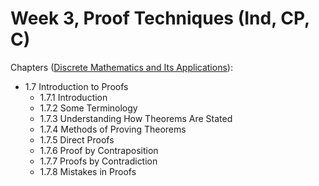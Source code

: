# Week 3, Proof Techniques (Ind, CP, C)

Chapters ([Discrete Mathematics and Its Applications](https://annas-archive.org/md5/fbd2bb38796aca68b86da621fe6b0fad)):
- 1.7 Introduction to Proofs
    - 1.7.1 Introduction
    - 1.7.2 Some Terminology
    - 1.7.3 Understanding How Theorems Are Stated
    - 1.7.4 Methods of Proving Theorems
    - 1.7.5 Direct Proofs
    - 1.7.6 Proof by Contraposition
    - 1.7.7 Proofs by Contradiction
    - 1.7.8 Mistakes in Proofs